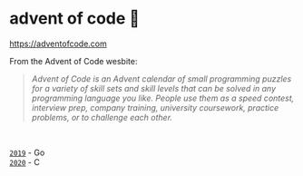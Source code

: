 # advent of code 🎄

https://adventofcode.com

From the Advent of Code wesbite:

> *Advent of Code is an Advent calendar of small programming puzzles for a variety of skill sets and skill levels that can be solved in any programming language you like. People use them as a speed contest, interview prep, company training, university coursework, practice problems, or to challenge each other.*  

<br>

[`2019`](https://github.com/breakthatbass/advent_of_code/tree/main/2019) - Go  
[`2020`](https://github.com/breakthatbass/advent_of_code/tree/main/2020) - C

